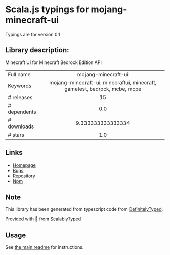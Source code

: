 
# Scala.js typings for mojang-minecraft-ui

Typings are for version 0.1

## Library description:
Minecraft UI for Minecraft Bedrock Edition API

|                    |                 |
| ------------------ | :-------------: |
| Full name          | mojang-minecraft-ui |
| Keywords           | mojang-minecraft-ui, minecraftui, minecraft, gametest, bedrock, mcbe, mcpe |
| # releases         | 15 |
| # dependents       | 0.0 |
| # downloads        | 9.333333333333334 |
| # stars            | 1.0 |

## Links
- [Homepage](https://github.com/wuw6248/mojang-minecraft-ui)
- [Bugs](https://github.com/wuw6248/mojang-minecraft-ui/issues)
- [Repository](https://github.com/wuw6248/mojang-minecraft-ui)
- [Npm](https://www.npmjs.com/package/mojang-minecraft-ui)
    


## Note
This library has been generated from typescript code from [DefinitelyTyped](https://definitelytyped.org).

Provided with :purple_heart: from [ScalablyTyped](https://github.com/oyvindberg/ScalablyTyped)

## Usage
See [the main readme](../../readme.md) for instructions.


